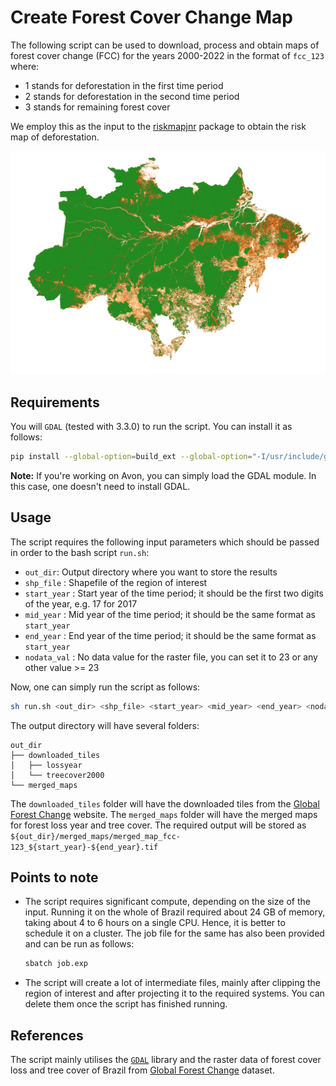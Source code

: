 # Create Forest Cover Change Map

The following script can be used to download, process and obtain maps of forest cover change (FCC) for the years 2000-2022 in the format of `fcc_123` where:
 - 1 stands for deforestation in the first time period
 - 2 stands for deforestation in the second time period
 - 3 stands for remaining forest cover

We employ this as the input to the [riskmapjnr](https://github.com/ghislainv/riskmapjnr) package to obtain the risk map of deforestation. 

![image info](./assets/fcc123.png)

## Requirements

You will `GDAL` (tested with 3.3.0) to run the script. You can install it as follows:

```bash
pip install --global-option=build_ext --global-option="-I/usr/include/gdal" gdal==$(gdal-config --version)
```

**Note:** If you're working on Avon, you can simply load the GDAL module. In this case, one doesn't need to install GDAL.

## Usage

The script requires the following input parameters which should be passed in order to the bash script `run.sh`:
- `out_dir`: Output directory where you want to store the results
- `shp_file` : Shapefile of the region of interest
- `start_year` : Start year of the time period; it should be the first two digits of the year, e.g. 17 for 2017
- `mid_year` : Mid year of the time period; it should be the same format as `start_year`
- `end_year` : End year of the time period; it should be the same format as `start_year`
- `nodata_val` : No data value for the raster file, you can set it to 23 or any other value >= 23

Now, one can simply run the script as follows:

```bash
sh run.sh <out_dir> <shp_file> <start_year> <mid_year> <end_year> <nodata_val>
```

The output directory will have several folders:

```
out_dir
├── downloaded_tiles
│   ├── lossyear
│   └── treecover2000
└── merged_maps
```

The `downloaded_tiles` folder will have the downloaded tiles from the [Global Forest Change](https://storage.googleapis.com/earthenginepartners-hansen/GFC-2022-v1.10/download.html) website. The `merged_maps` folder will have the merged maps for forest loss year and tree cover. The required output will be stored as 
```${out_dir}/merged_maps/merged_map_fcc-123_${start_year}-${end_year}.tif```

## Points to note

- The script requires significant compute, depending on the size of the input. Running it on the whole of Brazil required about 24 GB of memory, taking about 4 to 6 hours on a single CPU. Hence, it is better to schedule it on a cluster. The job file for the same has also been provided and can be run as follows:

  ```bash
  sbatch job.exp
  ```
- The script will create a lot of intermediate files, mainly after clipping the region of interest and after projecting it to the required systems. You can delete them once the script has finished running.

## References

The script mainly utilises the [`GDAL`](https://gdal.org/) library and the raster data of forest cover loss and tree cover of Brazil from [Global Forest Change](https://storage.googleapis.com/earthenginepartners-hansen/GFC-2022-v1.10/download.html) dataset.
